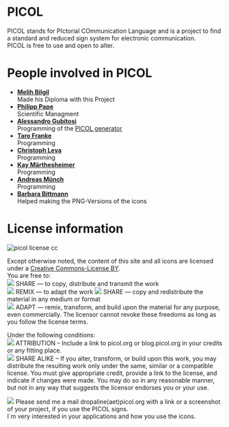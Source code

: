 # PICOL
PICOL stands for PIctorial COmmunication Language and is a project to find a standard and reduced sign system for electronic communication.<br />
PICOL is free to use and open to alter.


# People involved in PICOL
* **[Melih Bilgil](http://www.lonja.de/)**<br />Made his Diploma with this Project
* **[Philipp Pape](http://www.fh-mainz.de/fh-mainz/personenverzeichnis/alle-anzeigen/profil/pape-philipp/index.html)**<br />Scientific Managment
* **[Alessandro Gubitosi](https://github.com/gubi/)**<br />Programming of the [PICOL generator](https://github.com/PicolSigns/PICOL-Generator)
* **[Taro Franke](https://www.xing.com/profile/AlexanderTaro_Franke)**<br />Programming
* **[Christoph Leva](https://www.xing.com/profile/Christoph_Leva)**<br />Programming
* **[Kay Märthesheimer](http://www.bronx24a.de/)**<br />Programming
* **[Andreas Münch](http://www.andreasmuench.de/)**<br />Programming
* **[Barbara Bittmann](http://www.barbarabittmann.de/)**<br />Helped making the PNG-Versions of the icons

# License information

![picol license cc](http://picol.org/images/cc_liscence.png)

Except otherwise noted, the content of this site and all icons are licensed under a [Creative Commons-License BY](http://www.creativecommons.org/licenses/by/3.0/).<br />
You are free to:<br />
![](http://blog.picol.org/wp-content/uploads/2009/03/copy_16.png) SHARE — to copy, distribute and transmit the work<br />
![](http://blog.picol.org/wp-content/uploads/2009/03/remix_16.png) REMIX — to adapt the work
![](http://blog.picol.org/wp-content/uploads/2009/03/copy_16.png) SHARE — copy and redistribute the material in any medium or format<br />
![](http://blog.picol.org/wp-content/uploads/2009/03/remix_16.png) ADAPT — remix, transform, and build upon the material for any purpose, even commercially.
The licensor cannot revoke these freedoms as long as you follow the license terms.

Under the following conditions:<br />
![](http://blog.picol.org/wp-content/uploads/2009/03/user_full_16.png) ATTRIBUTION – Include a link to picol.org or blog.picol.org in your credits or any fitting place.<br />
![](http://blog.picol.org/wp-content/uploads/2009/03/refresh_16.png) SHARE ALIKE – If you alter, transform, or build upon this work, you may distribute the resulting work only under the same, similar or a compatible license.
You must give appropriate credit, provide a link to the license, and indicate if changes were made. You may do so in any reasonable manner, but not in any way that suggests the licensor endorses you or your use.

![](http://blog.picol.org/wp-content/uploads/2009/03/mail_16.png) Please send me a mail dropaline(aet)picol.org with a link or a screenshot of your project, if you use the PICOL signs.<BR />
I´m very interested in your applications and how you use the icons.
